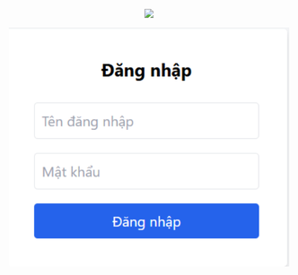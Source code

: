 <p align="center">
        <img src="https://github.com/minhson11/SHA-256/blob/main/giao%20di%E1%BB%87n.png" width="500"/>
    </p>
<p align="center">
        <img src="https://github.com/minhson11/SHA-256/blob/main/%C4%91%C4%83ng%20Nh%E1%BA%ADp.png" width="500"/>
    </p>
